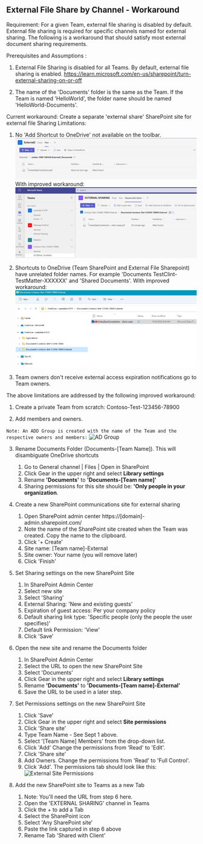 ## External File Share by Channel - Workaround

Requirement: For a given Team, external file sharing is disabled by default. External file sharing is required for specific channels named for external sharing. The following is a workaround that should satisfy most external document sharing requirements.

Prerequisites and Assumptions : 
1) External File Sharing is disabled for all Teams. By default, external file sharing is enabled. https://learn.microsoft.com/en-us/sharepoint/turn-external-sharing-on-or-off

2) The name of the 'Documents' folder is the same as the Team. If the Team is named 'HelloWorld', the folder name should be named 'HelloWorld-Documents'.

Current workaround: Create a separate 'external share' SharePoint site for external file Sharing
Limitations:
1) No 'Add Shortcut to OneDrive' not available on the toolbar.
![](./Images/SyncWithGroup.png)
With improved workaround:
![](./Images/AddShortcutToOneDrive.png)

2) Shortcuts to OneDrive (Team SharePoint and External File Sharepoint) have unrelated folder names. For example 'Documents TestClint-TestMatter-XXXXXX' and 'Shared Documents'.
With improved workaround:
![](./Images/OneDriveShortcutsWithWorkaround.png)

3) Team owners don't receive external access expiration notifications go to Team owners.

The above limitations are addressed by the following improved workaround:
1) Create a private Team from scratch: Contoso-Test-123456-78900
2. Add members and owners. 

```Note: An ADD Group is created with the name of the Team and the respective owners and members:```
![AD Group](./Images/ADCreatedGroup.png)

3. Rename Documents Folder (Documents-[Team Name]). This will disambiguate OneDrive shortcuts

    1. Go to General channel | Files | Open in SharePoint
    2. Click Gear in the upper right and select **Library settings**
    3. Rename **'Documents'** to **'Documents-[Team name]'**
    4. Sharing permissions for this site should be: **'Only people in your organization**.

4. Create a new SharePoint communications site for external sharing
   1. Open SharePoint admin center https://[domain]-admin.sharepoint.com/
   2. Note the name of the SharePoint site created when the Team was created. Copy the name to the clipboard.
   3. Click '+ Create'
   4. Site name: [Team name]-External
   5. Site owner: Your name (you will remove later)
   6. Click 'Finish'
   
5. Set Sharing settings on the new SharePoint Site
   1. In SharePoint Admin Center
   2. Select new site
   3. Select 'Sharing'
   4. External Sharing: 'New and existing guests'
   5. Expiration of guest access: Per your company policy
   6. Default sharing link type: 'Specific people (only the people the user specifies)'
   7. Default link Permission: 'View'
   8. Click 'Save'

6. Open the new site and rename the Documents folder
   1. In SharePoint Admin Center
   2. Select the URL to open the new SharePoint Site
   3. Select 'Documents'
   4. Click Gear in the upper right and select **Library settings**
   5. Rename **'Documents'** to **'Documents-[Team name]-External'**
   6. Save the URL to be used in a later step.
    
7. Set Permissions settings on the new SharePoint Site
   1. Click 'Save'
   2. Click Gear in the upper right and select **Site permissions**
   3.  Click 'Share site'
   4.  Type Team Name - See Sept 1 above. 
   5.  Select '[Team Name] Members' from the drop-down list.
   6.  Click 'Add' Change the permissions from 'Read' to 'Edit'.
   7.  Click 'Share site'
   8.  Add Owners. Change the permissions from 'Read' to 'Full Control'.
   9.  Click 'Add'. The permissions tab should look like this:
   ![External Site Permissions](./Images/ExternalSitePermissions.png)

8. Add the new SharePoint site to Teams as a new Tab
   1. Note: You'll need the URL from step 6 here.
   2. Open the 'EXTERNAL SHARING' channel in Teams
   3. Click the + to add a Tab
   4. Select the SharePoint icon
   5. Select 'Any SharePoint site'
   6. Paste the link captured in step 6 above
   7. Rename Tab 'Shared with Client'
   
   
   
    



